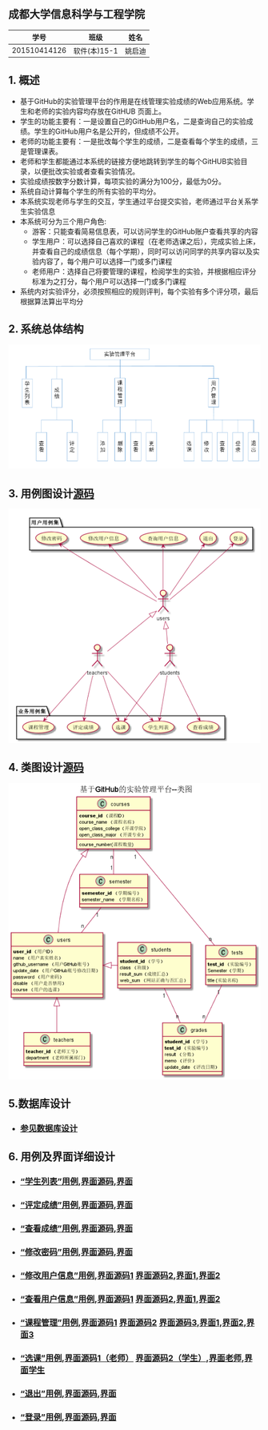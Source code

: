 
## 成都大学信息科学与工程学院
|学号|班级|姓名|
|:-------:|:-------------: | :----------:|
|201510414126|软件(本)15-1|姚启迪|

## 1. 概述

  - 基于GitHub的实验管理平台的作用是在线管理实验成绩的Web应用系统。学生和老师的实验内容均存放在GitHUB 页面上。
  - 学生的功能主要有：一是设置自己的GitHub用户名，二是查询自己的实验成绩。学生的GitHub用户名是公开的，但成绩不公开。
  - 老师的功能主要有：一是批改每个学生的成绩，二是查看每个学生的成绩，三是管理课表。
  - 老师和学生都能通过本系统的链接方便地跳转到学生的每个GitHUB实验目录，以便批改实验或者查看实验情况。
  - 实验成绩按数字分数计算，每项实验的满分为100分，最低为0分。
  - 系统自动计算每个学生的所有实验的平均分。
  - 本系统实现老师与学生的交互，学生通过平台提交实验，老师通过平台关系学生实验信息
  - 本系统可分为三个用户角色:
       - 游客：只能查看简易信息表，可以访问学生的GitHub账户查看共享的内容
       - 学生用户：可以选择自己喜欢的课程（在老师选课之后），完成实验上床，并查看自己的成绩信息（每个学期），同时可以访问同学的共享内容以及实验内容了，每个用户可以选择一门或多门课程
       - 老师用户：选择自己将要管理的课程，检阅学生的实验，并根据相应评分标准为之打分，每个用户可以选择一门或多门课程
  - 系统内对实验评分，必须按照相应的规则评判，每个实验有多个评分项，最后根据算法算出平均分
  
## 2. 系统总体结构
![](system.png '系统框架图') 

## 3. 用例图设计[源码](src/UserCase.puml)
![](./UserCase.png '用户用例图') 

## 4. 类图设计[源码](src/UserClass.puml)
![](./UserClass.png '类图') 

## 5.数据库设计
- ### [参见数据库设计](./DesignDatabase.md)

## 6. 用例及界面详细设计
- ### [“学生列表”用例](./用例/学生列表.md),[界面源码](./ui/home.html),[界面](https://konoha-y.github.io/is_analysis/test6/ui/home.html)
- ### [“评定成绩”用例](./用例/评定成绩.md),[界面源码](./ui/add_grades.html),[界面](https://konoha-y.github.io/is_analysis/test6/ui/add_grades.html)
- ### [“查看成绩”用例](./用例/查看成绩.md),[界面源码](./ui/look_grades.html),[界面](https://konoha-y.github.io/is_analysis/test6/ui/look_grades.html)
- ### [“修改密码”用例](./用例/修改密码.md),[界面源码](./ui/modify_password.html),[界面](https://konoha-y.github.io/is_analysis/test6/ui/modify_password.html)
- ### [“修改用户信息”用例](./用例/修改用户信息.md),[界面源码1](./ui/modify_users_stu.html)&nbsp;[界面源码2](./ui/modify_users_teacher.html),[界面1](https://konoha-y.github.io/is_analysis/test6/ui/modify_users_stu.html),[界面2](https://konoha-y.github.io/is_analysis/test6/ui/modify_users_teacher.html)
- ### [“查看用户信息”用例](./用例/查看用户信息.md),[界面源码1](./ui/modify_users_stu.html)&nbsp;[界面源码2](./ui/modify_users_teacher.html),[界面1](https://konoha-y.github.io/is_analysis/test6/ui/modify_users_stu.html),[界面2](https://konoha-y.github.io/is_analysis/test6/ui/modify_users_teacher.html)
- ### [“课程管理”用例](./用例/课程管理.md),[界面源码1](./ui/course_control_add.html)&nbsp;[界面源码2](./ui/course_control_delete.html)&nbsp;[界面源码3](./ui/course_control_check.html),[界面1](https://konoha-y.github.io/is_analysis/test6/ui/course_control_add.html),[界面2](https://konoha-y.github.io/is_analysis/test6/ui/course_control_delete.html),[界面3](https://konoha-y.github.io/is_analysis/test6/ui/course_control_check.html)
- ### [“选课”用例](./用例/选课.md),[界面源码1（老师）](./ui/tea_select_course.html)&nbsp;[界面源码2（学生）](./ui/stu_select_course.html),[界面老师](https://konoha-y.github.io/is_analysis/test6/ui/tea_select_course.html),[界面学生](https://konoha-y.github.io/stu_select_course/test6/ui/home.html)
- ### [“退出”用例](./用例/退出登录.md),[界面源码](./ui/login.html),[界面](https://konoha-y.github.io/is_analysis/test6/ui/login.html)
- ### [“登录”用例](./用例/登录.md),[界面源码](./ui/login.html),[界面](https://konoha-y.github.io/is_analysis/test6/ui/login.html)
